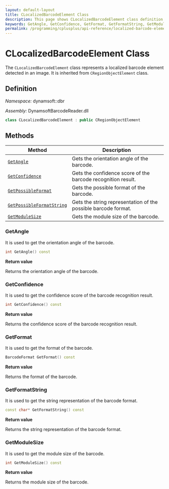 ```yaml
---
layout: default-layout
title: CLocalizedBarcodeElement Class
description: This page shows CLocalizedBarcodeElement class definition of Dynamsoft Barcode Reader SDK C++ Edition.
keywords: GetAngle, GetConfidence, GetFormat, GetFormatString, GetModuleSize, CLocalizedBarcodeElement, api reference
permalink: /programming/cplusplus/api-reference/localized-barcode-element.html
---
```

# CLocalizedBarcodeElement Class

The `CLocalizedBarcodeElement` class represents a localized barcode element detected in an image. It is inherited from `CRegionObjectElement` class.

## Definition

*Namespace:* dynamsoft::dbr

*Assembly:* DynamsoftBarcodeReader.dll

```cpp
class CLocalizedBarcodeElement : public CRegionObjectElement
```

## Methods

| Method | Description |
|--------|-------------|
| [`GetAngle`](#getangle) | Gets the orientation angle of the barcode. |
| [`GetConfidence`](#getconfidence) | Gets the confidence score of the barcode recognition result. |
| [`GetPossibleFormat`](#getformat) | Gets the possible format of the barcode. |
| [`GetPossibleFormatString`](#getformatstring) | Gets the string representation of the possible barcode format. |
| [`GetModuleSize`](#getmodulesize) | Gets the module size of the barcode. |

### GetAngle

It is used to get the orientation angle of the barcode.

```cpp
int GetAngle() const
```

**Return value**

Returns the orientation angle of the barcode.

### GetConfidence

It is used to get the confidence score of the barcode recognition result.

```cpp
int GetConfidence() const
```

**Return value**

Returns the confidence score of the barcode recognition result.

### GetFormat

It is used to get the format of the barcode.

```cpp
BarcodeFormat GetFormat() const
```

**Return value**

Returns the format of the barcode.

### GetFormatString

It is used to get the string representation of the barcode format.

```cpp
const char* GetFormatString() const
```

**Return value**

Returns the string representation of the barcode format.

### GetModuleSize

It is used to get the module size of the barcode.

```cpp
int GetModuleSize() const
```

**Return value**

Returns the module size of the barcode.

